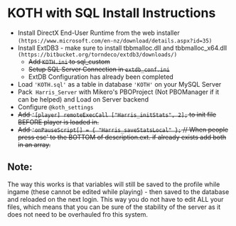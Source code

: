# KOTH with SQL Install Instructions

- Install DirectX End-User Runtime from the web installer ```(https://www.microsoft.com/en-nz/download/details.aspx?id=35)```
- Install ExtDB3 - make sure to install tbbmalloc.dll and tbbmalloc_x64.dll ```(https://bitbucket.org/torndeco/extdb3/downloads/)```
    - ~~Add ```KOTH.ini``` to sql_custom~~
    - ~~Setup SQL Server Connection in ```extdb_conf.ini```~~
    - ExtDB Configuration has already been completed
- Load ```'KOTH.sql'``` as a table in database ```'KOTH'``` on your MySQL Server
- Pack``` Harris_Server``` with Mikero's PBOProject (Not PBOManager if it can be helped) and Load on Server backend
- Configure ```@koth_settings```
- ~~Add ```'[player] remoteExecCall ["Harris_initStats", 2];``` to init file BEFORE player is loaded in.~~
- ~~Add ```'onPauseScript[] = { "Harris_saveStatsLocal" };``` // When people press esc' to the BOTTOM of description.ext. if already exists add both in an array.~~

## Note:
The way this works is that variables will still be saved to the profile while ingame (these cannot be edited while playing) - then saved to the database and reloaded on the next login. This way you do not have to edit ALL your files, which means that you can be sure of the stability of the server as it does not need to be overhauled fro this system.